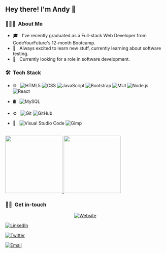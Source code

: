<h2> Hey there! I'm Andy 👋</h2>

<h3> 👨🏻‍💻 &nbsp;About Me </h3>

- 🎓 &nbsp; I've recently graduated as a Full-stack Web Developer from CodeYourFuture's 12-month Bootcamp.
- 💬 &nbsp; Always excited to learn new stuff, currently learning about software testing.
- 💼 &nbsp; Currently looking for a role in software development.

<h3> 🛠 &nbsp;Tech Stack</h3>

- 🌐 &nbsp;
  ![HTML5](https://img.shields.io/badge/-HTML5-333333?style=flat&logo=HTML5)
  ![CSS](https://img.shields.io/badge/-CSS-333333?style=flat&logo=CSS3&logoColor=1572B6)
  ![JavaScript](https://img.shields.io/badge/-JavaScript-333333?style=flat&logo=javascript)
  ![Bootstrap](https://img.shields.io/badge/-Bootstrap-333333?style=flat&logo=bootstrap&logoColor=563D7C)
  ![MUI](https://img.shields.io/badge/-MUI-333333?style=flat&logo=MUI&logoColor=3f51b5)
  ![Node.js](https://img.shields.io/badge/-Node.js-333333?style=flat&logo=node.js)
  ![React](https://img.shields.io/badge/-React-333333?style=flat&logo=react)

- 🛢 &nbsp;
  ![MySQL](https://img.shields.io/badge/-MySQL-333333?style=flat&logo=mysql)
- ⚙️ &nbsp;
  ![Git](https://img.shields.io/badge/-Git-333333?style=flat&logo=git)
  ![GitHub](https://img.shields.io/badge/-GitHub-333333?style=flat&logo=github)
- 🔧 &nbsp;
  ![Visual Studio Code](https://img.shields.io/badge/-Visual%20Studio%20Code-333333?style=flat&logo=visual-studio-code&logoColor=007ACC)
  ![Gimp](https://img.shields.io/badge/-Gimp-333333?style=flat&logo=Gimp&logoColor=786f58)

<br/>

<a href="https://github.com/andy-robertson">
  <img height="180em" src="https://github-readme-stats.vercel.app/api?username=andy-robertson&theme=buefy&show_icons=true" />
  <img height="180em" src="https://github-readme-stats.vercel.app/api/top-langs/?username=andy-robertson&theme=buefy&layout=compact" />
</a>

<br/>

<h3> 🤝🏻 &nbsp;Get in-touch </h3>

<p align="center">
<a href="https://andy-robertson.dev/"><img alt="Website" src="https://img.shields.io/badge/Website-www.andy-robertson.dev-blue?style=flat-square&logo=google-chrome"></a>

<a href="https://www.linkedin.com/in/andrew-j-r/"><img alt="LinkedIn" src="https://img.shields.io/badge/LinkedIn-Andy%Robertson-blue?style=flat-square&logo=linkedin"></a>

<a href="https://twitter.com/AndyR_Decoded/"><img alt="Twitter" src="https://img.shields.io/badge/Twitter-Andy%Robertson-blue?style=flat-square&logo=Twitter"></a>

<a href="mailto:andrew.j.robertson@posgteo.uk"><img alt="Email" src="https://img.shields.io/badge/Email-andrew.j.robertson@posgteo.uk-blue?style=flat-square&logo=gmail"></a>
</p>
